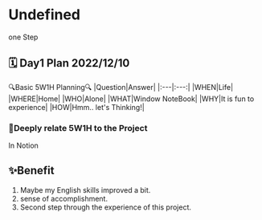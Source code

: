 # Undefined
one Step

## 🗓️ Day1 Plan 2022/12/10
🔍Basic 5W1H Planning🔍
|Question|Answer|
|:---|:---:|
|WHEN|Life|
|WHERE|Home|
|WHO|Alone|
|WHAT|Window NoteBook|
|WHY|It is fun to experience|
|HOW|Hmm.. let's Thinking!|

### 🤔Deeply relate 5W1H to the Project
In Notion

## ✨Benefit
1. Maybe my English skills improved a bit.
2. sense of accomplishment.
3. Second step through the experience of this project.
